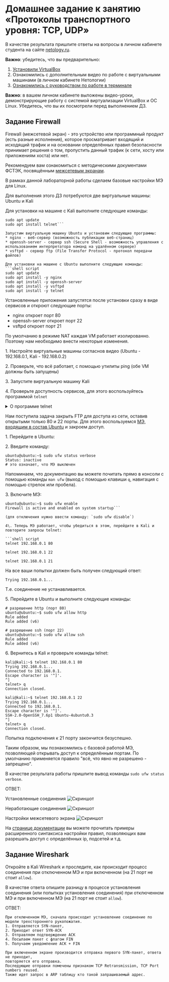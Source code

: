 # Домашнее задание к занятию «Протоколы транспортного уровня: TCP, UDP»

В качестве результата пришлите ответы на вопросы в личном кабинете студента на сайте [netology.ru](https://netology.ru).

**Важно**: убедитесь, что вы предварительно:
1. [Установили VirtualBox](../virtualbox/virtualbox.md)
1. Ознакомились с дополнительным видео по работе с виртуальными машинами (в личном кабинете Нетологии)
1. [Ознакомились с руководством по работе в терминале](../terminal/terminal.md) 

**Важно**: в вашем личном кабинете выложены видео-уроки, демонстрирующие работу с системой виртуализации VirtualBox и ОС Linux. 
Убедитесь, что вы их посмотрели перед выполнением ДЗ.

## Задание Firewall

Firewall (межсетевой экран) - это устройство или программный продукт (есть разные исполнения), 
которое просматривает входящий и исходящий трафик и на основании определённых правил безопасности принимает решения о том, 
пропустить данный трафик (к сети, хосту или приложениям хоста) или нет.

Рекомендуем вам ознакомиться с методическими документами ФСТЭК, 
посвящённым [межсетевым экранам](https://fstec.ru/tekhnicheskaya-zashchita-informatsii/dokumenty-po-sertifikatsii/120-normativnye-dokumenty/1185-metodicheskie-dokumenty-utverzhdeny-fstek-rossii-12-sentyabrya-2016-g).

В рамках данной лабораторной работы сделаем базовые настройки МЭ для Linux.

Для выполнения этого ДЗ потребуются две виртуальные машины: Ubuntu и Kali

Для установки на машине с Kali выполните следующие команды:
```shell script
sudo apt update
sudo apt install telnet```

Запустим виртуальную машину Ubuntu и установим следующие программы:
* nginx - веб-сервер (возможность публикации веб-страниц)
* openssh-server - сервер ssh (Secure Shell - возможность управления с использованием интерпретатора команд на удалённом сервере)
* vsftpd - сервер ftp (File Transfer Protocol - протокол передачи файлов)

Для установки на машине с Ubuntu выполните следующие команды:
```shell script
sudo apt update
sudo apt install -y nginx
sudo apt install -y openssh-server 
sudo apt install -y vsftpd 
sudo apt install -y telnet
```

Установленные приложения запустятся после установки сразу в виде сервисов и откроют следующие порты:
- nginx откроет порт 80
- openssh-server откроет порт 22
- vsftpd откроет порт 21

По умолчанию в режиме NAT каждая VM работает изолированно. Поэтому нам необходимо внести некоторые изменения.

1\. Настройте виртуальные машины согласнов видео (Ubuntu - 192.168.0.1, Kali - 192.168.0.2)

2\. Проверьте, что всё работает, с помощью утилиты ping (обе VM должны быть запущены)

3\. Запустите виртуальную машину Kali

4\. Проверьте доступность сервисов, для этого воспользуйтесь программой `telnet`

<details>
<summary>О программе telnet</summary>

Программа telnet является одним из самых простых средств проверки доступности сервисов на удаленном хосте.

Проверка производится следующим образом:

`telnet \<адрес\> \<порт\>`

У нас адрес уже известен - это адрес Ubuntu (192.168.0.1)

Если появится сообщение: `telnet: Unable to connect to remote host: Connection refused` 
или долго "висит": `Trying XXX.XXX.XXX.XXX` значит, на данном порту сервис недоступен.

Примечание: для выхода из сеанса telnet, нужно:
1. Нажать `Ctrl` и `]` на клавиатуре, после этого приглашение изменит свой вид на telnet>
2. Ввести `q` и нажать `Enter` на клавиатуре

Перейдите в терминал Kali и выполните следующие проверки:

1\. Проверка порта 80:

```
kali@kali:~$ telnet 192.168.0.1 80
Trying 192.168.0.1...
Connected to 192.168.0.1.
```

2\. Проверка порта 22

```shell script
kali@kali:~$ telnet 192.168.0.1 22
```

Во время этой проверки может быть задан вопрос о ключах:

```shell script
The authenticity of host '192.168.0.1 (192.168.0.1)' can't be established.
ECDSA key fingerprint is SHA256: ----------------------------------------------.
Are you sure you want to continue connecting (yes/no/[fingerprint])? yes
```

В этом случае нужно набрать слово `yes`

3\. Проверка порта 21:

```shell script
kali@kali:~$ telnet 192.168.0.1 21
Trying 192.168.0.1...
Connected to 192.168.0.1.
Escape character is '^]'.
220 (vsFTPd 3.0.3)
```

Если все проверки завершились успешно, значит все сервисы запущены.
</details>

Нам поступила задача закрыть FTP для доступа из сети, оставив открытыми только 80 и 22 порты. Для этого воспользуемся 
[МЭ, входящим в состав Ubuntu](https://help.ubuntu.com/community/UFW) и закроем доступ.

1\. Перейдите в Ubuntu:

2\. Введите команду:

```shell script
ubuntu@ubuntu:~$ sudo ufw status verbose
Status: inactive
# это означает, что МЭ выключен
```

Напоминаем, что документацию вы можете почитать прямо в консоли с помощью команды `man ufw` 
(выход с помощью клавиши `q`, навигация с помощью стрелок или пробела).

3\. Включите МЭ:

```shell script
ubuntu@ubuntu:~$ sudo ufw enable
Firewall is active and enabled on system startup```

(для отключения нужно ввести команду: `sudo ufw disable`)

4\. Теперь МЭ работает, чтобы убедиться в этом, перейдите в Kali и повторите запросы telnet:

```shell script
telnet 192.168.0.1 80

telnet 192.168.0.1 22

telnet 192.168.0.1 21
```

На все ваши попытки должен быть получен следующий ответ:

```shell script
Trying 192.168.0.1...
```

Т.е. соединение не устанавливается.

5\. Перейдите в Ubuntu и выполните следующие команды:

```shell script
# разрешение http (порт 80)
ubuntu@ubuntu:~$ sudo ufw allow http
Rule added
Rule added (v6)

# разрешение ssh (порт 22)
ubuntu@ubuntu:~$ sudo ufw allow ssh
Rule added
Rule added (v6)
```

6\. Вернитесь в Kali и проверьте команды telnet:

```shell script
kali@kali:~$ telnet 192.168.0.1 80
Trying 192.168.0.1...
Connected to 192.168.0.1.
Escape character is '^]'.
^]
telnet> q
Connection closed.

kali@kali:~$ telnet 192.168.0.1 22
Trying 192.168.0.1...
Connected to 192.168.0.1.
Escape character is '^]'.
SSH-2.0-OpenSSH_7.6p1 Ubuntu-4ubuntu0.3
^]
telnet> q
Connection closed.
```

Попытка подключения к 21 порту закончится безуспешно.

Таким образом, мы познакомились с базовой работой МЭ, позволяющей открывать доступ к определённым портам. 
По умолчанию применяется правило "всё, что явно не разрешено - запрещено".

В качестве результата работы пришлите вывод команды `sudo ufw status verbose`.

ОТВЕТ:

Установленные соединения
![Скриншот](img/13/1-2-3-Установленные%20соединения.png)

Неработающие соединения
![Скриншот](img/13/Неработающие%20соединения%20при%20межсетевом%20экране.png)

Настройки межсетевого экрана
![Скриншот](img/13/Настройки%20межсетевого%20экрана.png)

На [странице документации](https://help.ubuntu.com/community/UFW) вы можете прочитать примеры расширенного синтаксиса настройки правил, 
позволяющих вам разрешать доступ с определённых ip, подсетей и т.д.

## Задание Wireshark

Откройте в Kali Wireshark и проследите, как происходит процесс соединения при отключенном МЭ и при включенном 
(на 21 порт не стоит `allow`).

В качестве ответа опишите разницу в процессе установления соединения (или попытках установления соединения) 
при отключенном МЭ и при включенном МЭ (на 21 порт не стоит `allow`).

ОТВЕТ:
```commandline
При отключенном МЭ, сначала происходит установление соединение по модели трехстороннего рукопожатия.
1. Отправляется SYN-пакет, 
2. Приходит ответ SYN-ACK
3. Отправляем подтверждение ACK
4. Посылаем пакет с флагом FIN
5. Получаем уведомление ACK + FIN

При включенном экране производится отправка первого SYN-пакет, ответа не приходит,
повторяется его отправка.
Последующие отправки помечены признаком TCP Retransmission, TCP Port numbers reused.
Также идет запрос в ARP таблицу кто такой запрашиваемый адрес.
```





